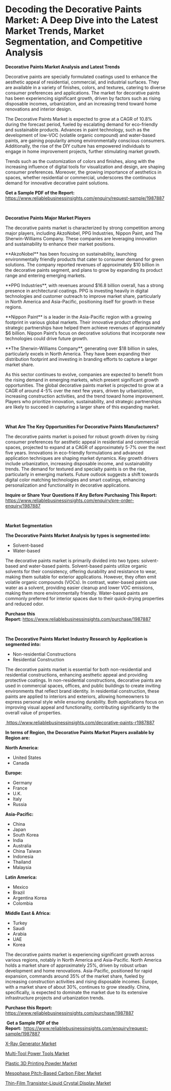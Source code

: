 <p><h1>Decoding the Decorative Paints Market: A Deep Dive into the Latest Market Trends, Market Segmentation, and Competitive Analysis</h1></p><p><strong>Decorative Paints Market Analysis and Latest Trends</strong></p>
<p><p>Decorative paints are specially formulated coatings used to enhance the aesthetic appeal of residential, commercial, and industrial surfaces. They are available in a variety of finishes, colors, and textures, catering to diverse consumer preferences and applications. The market for decorative paints has been experiencing significant growth, driven by factors such as rising disposable incomes, urbanization, and an increasing trend toward home renovations and interior design.</p><p>The Decorative Paints Market is expected to grow at a CAGR of 10.8% during the forecast period, fueled by escalating demand for eco-friendly and sustainable products. Advances in paint technology, such as the development of low-VOC (volatile organic compound) and water-based paints, are gaining popularity among environmentally conscious consumers. Additionally, the rise of the DIY culture has empowered individuals to engage in home improvement projects, further stimulating market growth. </p><p>Trends such as the customization of colors and finishes, along with the increasing influence of digital tools for visualization and design, are shaping consumer preferences. Moreover, the growing importance of aesthetics in spaces, whether residential or commercial, underscores the continuous demand for innovative decorative paint solutions.</p></p>
<p><strong>Get a Sample PDF of the Report:&nbsp;</strong> <a href="https://www.reliablebusinessinsights.com/enquiry/request-sample/1987887?utm_campaign=1873&utm_medium=2&utm_source=Github&utm_content=ia&utm_term=30012025&utm_id=decorative-paints">https://www.reliablebusinessinsights.com/enquiry/request-sample/1987887</a></p>
<p>&nbsp;</p>
<p><strong>Decorative Paints Major Market Players</strong></p>
<p><p>The decorative paints market is characterized by strong competition among major players, including AkzoNobel, PPG Industries, Nippon Paint, and The Sherwin-Williams Company. These companies are leveraging innovation and sustainability to enhance their market positions.</p><p>**AkzoNobel** has been focusing on sustainability, launching environmentally friendly products that cater to consumer demand for green solutions. The company reported revenues of approximately $10 billion in the decorative paints segment, and plans to grow by expanding its product range and entering emerging markets.</p><p>**PPG Industries**, with revenues around $16.8 billion overall, has a strong presence in architectural coatings. PPG is investing heavily in digital technologies and customer outreach to improve market share, particularly in North America and Asia-Pacific, positioning itself for growth in these regions.</p><p>**Nippon Paint** is a leader in the Asia-Pacific region with a growing footprint in various global markets. Their innovative product offerings and strategic partnerships have helped them achieve revenues of approximately $6 billion. Nippon Paint’s focus on decorative solutions that incorporate new technologies could drive future growth.</p><p>**The Sherwin-Williams Company**, generating over $18 billion in sales, particularly excels in North America. They have been expanding their distribution footprint and investing in branding efforts to capture a larger market share.</p><p>As this sector continues to evolve, companies are expected to benefit from the rising demand in emerging markets, which present significant growth opportunities. The global decorative paints market is projected to grow at a CAGR of around 4-5% over the next few years, driven by urbanization, increasing construction activities, and the trend toward home improvement. Players who prioritize innovation, sustainability, and strategic partnerships are likely to succeed in capturing a larger share of this expanding market.</p></p>
<p>&nbsp;</p>
<p><strong>What Are The Key Opportunities For Decorative Paints Manufacturers?</strong></p>
<p><p>The decorative paints market is poised for robust growth driven by rising consumer preferences for aesthetic appeal in residential and commercial spaces, projected to expand at a CAGR of approximately 5-7% over the next five years. Innovations in eco-friendly formulations and advanced application techniques are shaping market dynamics. Key growth drivers include urbanization, increasing disposable income, and sustainability trends. The demand for textured and specialty paints is on the rise, particularly in emerging markets. Future outlook suggests a shift towards digital color matching technologies and smart coatings, enhancing personalization and functionality in decorative applications.</p></p>
<p><strong>Inquire or Share Your Questions If Any Before Purchasing This Report:</strong> <a href="https://www.reliablebusinessinsights.com/enquiry/pre-order-enquiry/1987887?utm_campaign=1873&utm_medium=2&utm_source=Github&utm_content=ia&utm_term=30012025&utm_id=decorative-paints">https://www.reliablebusinessinsights.com/enquiry/pre-order-enquiry/1987887</a></p>
<p>&nbsp;</p>
<p><strong>Market Segmentation</strong></p>
<p><strong>The Decorative Paints Market Analysis by types is segmented into:</strong></p>
<p><ul><li>Solvent-based</li><li>Water-based</li></ul></p>
<p><p>The decorative paints market is primarily divided into two types: solvent-based and water-based paints. Solvent-based paints utilize organic solvents for their consistency, offering durability and resistance to wear, making them suitable for exterior applications. However, they often emit volatile organic compounds (VOCs). In contrast, water-based paints use water as a solvent, providing easier cleanup and lower VOC emissions, making them more environmentally friendly. Water-based paints are commonly preferred for interior spaces due to their quick-drying properties and reduced odor.</p></p>
<p><strong>Purchase this Report:&nbsp;</strong><a href="https://www.reliablebusinessinsights.com/purchase/1987887?utm_campaign=1873&utm_medium=2&utm_source=Github&utm_content=ia&utm_term=30012025&utm_id=decorative-paints">https://www.reliablebusinessinsights.com/purchase/1987887</a></p>
<p>&nbsp;</p>
<p><strong>The Decorative Paints Market Industry Research by Application is segmented into:</strong></p>
<p><ul><li>Non-residential Constructions</li><li>Residential Construction</li></ul></p>
<p><p>The decorative paints market is essential for both non-residential and residential constructions, enhancing aesthetic appeal and providing protective coatings. In non-residential constructions, decorative paints are used in commercial spaces, offices, and public buildings to create inviting environments that reflect brand identity. In residential construction, these paints are applied to interiors and exteriors, allowing homeowners to express personal style while ensuring durability. Both applications focus on improving visual appeal and functionality, contributing significantly to the overall value of properties.</p></p>
<p><a href="https://www.reliablebusinessinsights.com/decorative-paints-r1987887?utm_campaign=1873&utm_medium=2&utm_source=Github&utm_content=ia&utm_term=30012025&utm_id=decorative-paints">&nbsp;https://www.reliablebusinessinsights.com/decorative-paints-r1987887</a></p>
<p><strong>In terms of Region, the Decorative Paints Market Players available by Region are:</strong></p>
<p>
    <p> <strong> North America: </strong>
        <ul>
            <li>United States</li>
            <li>Canada</li>
        </ul>
        </p> 
    <p> <strong> Europe: </strong>
        <ul>
            <li>Germany</li>
            <li>France</li>
            <li>U.K.</li>
            <li>Italy</li>
            <li>Russia</li>
        </ul>
        </p> 
    <p> <strong> Asia-Pacific: </strong>
        <ul>
            <li>China</li>
            <li>Japan</li>
            <li>South Korea</li>
            <li>India</li>
            <li>Australia</li>
            <li>China Taiwan</li>
            <li>Indonesia</li>
            <li>Thailand</li>
            <li>Malaysia</li>
        </ul>
        </p> 
    <p> <strong> Latin America: </strong>
        <ul>
            <li>Mexico</li>
            <li>Brazil</li>
            <li>Argentina Korea</li>
            <li>Colombia</li>
        </ul>
        </p> 
    <p> <strong> Middle East & Africa: </strong>
        <ul>
            <li>Turkey</li>
            <li>Saudi</li>
            <li>Arabia</li>
            <li>UAE</li>
            <li>Korea</li>
        </ul>
    </p>
    </p>
<p><p>The decorative paints market is experiencing significant growth across various regions, notably in North America and Asia-Pacific. North America holds a market share of approximately 25%, driven by robust urban development and home renovations. Asia-Pacific, positioned for rapid expansion, commands around 35% of the market share, fueled by increasing construction activities and rising disposable incomes. Europe, with a market share of about 30%, continues to grow steadily. China, specifically, is expected to dominate the market due to its extensive infrastructure projects and urbanization trends.</p></p>
<p><strong>Purchase this Report: </strong><a href="https://www.reliablebusinessinsights.com/purchase/1987887?utm_campaign=1873&utm_medium=2&utm_source=Github&utm_content=ia&utm_term=30012025&utm_id=decorative-paints">https://www.reliablebusinessinsights.com/purchase/1987887</a></p>
<p>&nbsp;<strong>Get a Sample PDF of the Report:&nbsp;&nbsp;</strong><a href="https://www.reliablebusinessinsights.com/enquiry/request-sample/1987887?utm_campaign=1873&utm_medium=2&utm_source=Github&utm_content=ia&utm_term=30012025&utm_id=decorative-paints">https://www.reliablebusinessinsights.com/enquiry/request-sample/1987887</a></p>
<p><strong></strong></p>
<p><p><a href="https://www.linkedin.com/pulse/x-ray-generator-market-research-report-forecast-growth-tw1yf?utm_campaign=1873&utm_medium=2&utm_source=Github&utm_content=ia&utm_term=30012025&utm_id=decorative-paints">X-Ray Generator Market</a></p><p><a href="https://www.linkedin.com/pulse/in-depth-analysis-multi-tool-power-tools-market-2025-2032-dynamics-2noaf?utm_campaign=1873&utm_medium=2&utm_source=Github&utm_content=ia&utm_term=30012025&utm_id=decorative-paints">Multi-Tool Power Tools Market</a></p><p><a href="https://www.linkedin.com/pulse/global-plastic-3d-printing-powder-market-exploring-share-gqtrf?utm_campaign=1873&utm_medium=2&utm_source=Github&utm_content=ia&utm_term=30012025&utm_id=decorative-paints">Plastic 3D Printing Powder Market</a></p><p><a href="https://www.linkedin.com/pulse/insightful-mesophase-pitch-based-carbon-fiber-market-size-expected-c6xtf?utm_campaign=1873&utm_medium=2&utm_source=Github&utm_content=ia&utm_term=30012025&utm_id=decorative-paints">Mesophase Pitch-Based Carbon Fiber Market</a></p><p><a href="https://www.linkedin.com/pulse/insightful-thin-film-transistor-liquid-crystal-display-market-yprsf?utm_campaign=1873&utm_medium=2&utm_source=Github&utm_content=ia&utm_term=30012025&utm_id=decorative-paints">Thin-Film Transistor-Liquid Crystal Display Market</a></p></p>